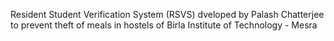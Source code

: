 Resident Student Verification System (RSVS) dveloped by Palash Chatterjee to prevent theft of meals in hostels of Birla Institute of Technology - Mesra
